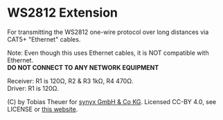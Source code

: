 # WS2812 Extension

For transmitting the WS2812 one-wire protocol over long distances via CAT5+ "Ethernet" cables.

Note: Even though this uses Ethernet cables, it is NOT compatible with Ethernet.  
**DO NOT CONNECT TO ANY NETWORK EQUIPMENT**

Receiver: R1 is 120Ω, R2 & R3 1kΩ, R4 470Ω.  
Driver: R1 is 120Ω.

(C) by Tobias Theuer for [synyx GmbH & Co KG][1].
Licensed CC-BY 4.0, see LICENSE or [this website][2].

[1]: http://synyx.de/
[2]: https://creativecommons.org/licenses/by/4.0/

